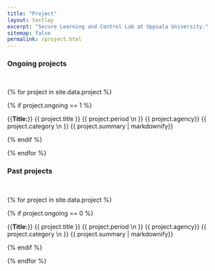 ```yaml
---
title: "Project"
layout: textlay
excerpt: "Secure Learning and Control Lab at Uppsala University."
sitemap: false
permalink: /project.html
---
```


### Ongoing projects
<br/>

{% for project in site.data.project %}

{% if project.ongoing == 1 %}

{{**Title:**}} {{ project.title }} {{ project.period \n }}
{{ project.agency}} {{ project.category \n }}
{{ project.summary | markdownify}}
<br/>

{% endif %}

{% endfor %}

### Past projects
<br/>

{% for project in site.data.project %}

{% if project.ongoing == 0 %}

{{**Title:**}} {{ project.title }} {{ project.period \n }}
{{ project.agency}} {{ project.category \n }}
{{ project.summary | markdownify}}
<br/>

{% endif %}

{% endfor %}
